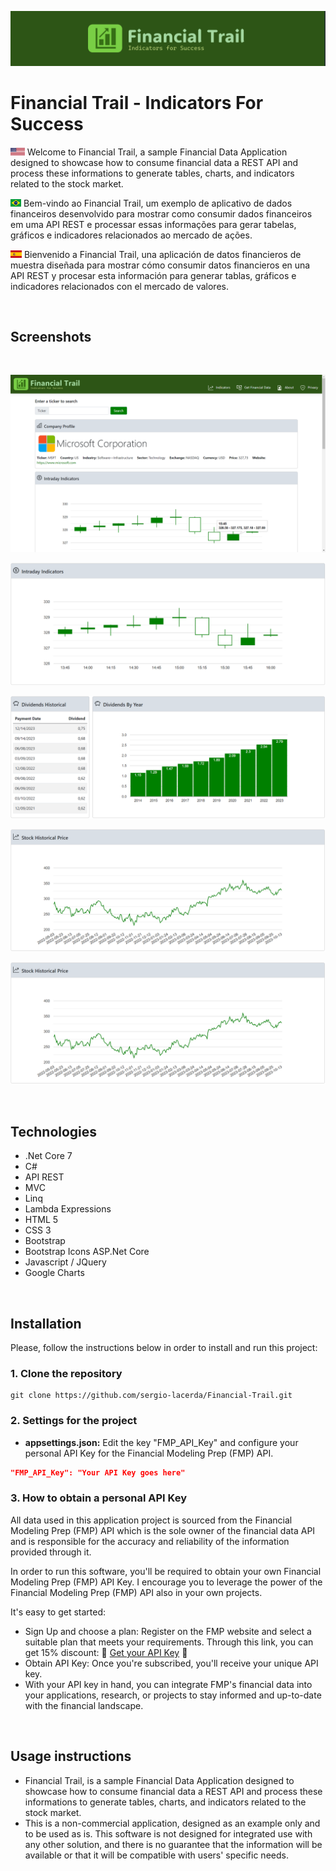 ![Financial Trail Logo](https://github.com/sergio-lacerda/Financial-Trail/blob/master/Preview/logo.png "Financial Trail Logo")

# Financial Trail - Indicators For Success

<img height="12px" src="https://github.com/hampusborgos/country-flags/blob/main/png250px/us.png"/> Welcome to Financial Trail, a sample Financial Data Application designed to showcase how to consume financial data a REST API and process these informations to generate tables, charts, and indicators related to the stock market.

<img height="12px" src="https://github.com/hampusborgos/country-flags/blob/main/png250px/br.png"/> Bem-vindo ao Financial Trail, um exemplo de aplicativo de dados financeiros desenvolvido para mostrar como consumir dados financeiros em uma API REST e processar essas informações para gerar tabelas, gráficos e indicadores relacionados ao mercado de ações.

<img height="12px" src="https://github.com/hampusborgos/country-flags/blob/main/png250px/es.png"/> Bienvenido a Financial Trail, una aplicación de datos financieros de muestra diseñada para mostrar cómo consumir datos financieros en una API REST y procesar esta información para generar tablas, gráficos e indicadores relacionados con el mercado de valores.

<br />

## Screenshots 
<br />

![Financial Trail Main Page](https://github.com/sergio-lacerda/Financial-Trail/blob/master/Preview/index.png "Financial Trail Main Page")

![Financial Trail Intraday Indicators](https://github.com/sergio-lacerda/Financial-Trail/blob/master/Preview/intraday.png "Financial Trail Intraday Indicators")

![Financial Trail Dividends](https://github.com/sergio-lacerda/Financial-Trail/blob/master/Preview/dividends.png "Financial Trail Dividends")

![Financial Trail Stock Historical Price](https://github.com/sergio-lacerda/Financial-Trail/blob/master/Preview/historical.png "Financial Trail Stock Historical Price")

![Financial Trail P/E Ratio](https://github.com/sergio-lacerda/Financial-Trail/blob/master/Preview/historical.png "Financial Trail P/E Ratio")

<br />

## Technologies 

- .Net Core 7
- C#
- API REST
- MVC
- Linq
- Lambda Expressions
- HTML 5
- CSS 3 
- Bootstrap
- Bootstrap Icons ASP.Net Core
- Javascript / JQuery
- Google Charts

<br />

## Installation

Please, follow the instructions below in order to install and run this project:

    
### 1. Clone the repository

```console
git clone https://github.com/sergio-lacerda/Financial-Trail.git
```

   
### 2. Settings for the project

- **appsettings.json:** Edit the key "FMP_API_Key" and configure your personal API Key for the Financial Modeling Prep (FMP) API.

```json
"FMP_API_Key": "Your API Key goes here" 
```

   
### 3. How to obtain a personal API Key

All data used in this application project is sourced from the Financial Modeling Prep (FMP) API which is the sole owner of the financial data API and is responsible for the accuracy and reliability of the information provided through it.

In order to run this software, you'll be required to obtain your own Financial Modeling Prep (FMP) API Key. I encourage you to leverage the power of the Financial Modeling Prep (FMP) API also in your own projects.

It's easy to get started:

- Sign Up and choose a plan: Register on the FMP website and select a suitable plan that meets your requirements. Through this link, you can get 15% discount: :gift: [Get your API Key](https://intelligence.financialmodelingprep.com/pricing-plans?couponCode=sergio) :gift:
- Obtain API Key: Once you're subscribed, you'll receive your unique API key.
- With your API key in hand, you can integrate FMP's financial data into your applications, research, or projects to stay informed and up-to-date with the financial landscape.

<br />

## Usage instructions

- Financial Trail, is a sample Financial Data Application designed to showcase how to consume financial data a REST API and process these informations to generate tables, charts, and indicators related to the stock market.
- This is a non-commercial application, designed as an example only and to be used as is. This software is not designed for integrated use with any other solution, and there is no guarantee that the information will be available or that it will be compatible with users' specific needs.
